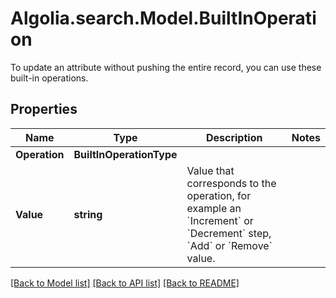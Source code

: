 # Algolia.search.Model.BuiltInOperation
To update an attribute without pushing the entire record, you can use these built-in operations.

## Properties

Name | Type | Description | Notes
------------ | ------------- | ------------- | -------------
**Operation** | **BuiltInOperationType** |  | 
**Value** | **string** | Value that corresponds to the operation, for example an &#x60;Increment&#x60; or &#x60;Decrement&#x60; step, &#x60;Add&#x60; or &#x60;Remove&#x60; value. | 

[[Back to Model list]](../README.md#documentation-for-models) [[Back to API list]](../README.md#documentation-for-api-endpoints) [[Back to README]](../README.md)

